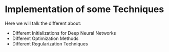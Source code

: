 # Implementation of some Techniques

Here we will talk the different about: 

* Different Initializations for Deep Neural Networks
* Different Optimization Methods
* Different Regularization Techniques